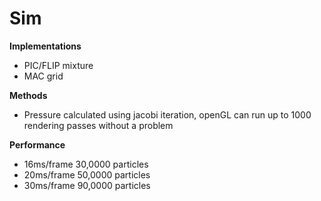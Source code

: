 # Sim



**Implementations**

* PIC/FLIP mixture
* MAC grid


**Methods**

* Pressure calculated using jacobi iteration, openGL can run up to 1000 rendering passes without a problem

**Performance**

* 16ms/frame 30,0000 particles
* 20ms/frame 50,0000 particles
* 30ms/frame 90,0000 particles
